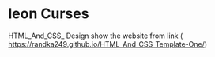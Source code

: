 # leon Curses
HTML_And_CSS_ Design
show the website from link ( https://randka249.github.io/HTML_And_CSS_Template-One/)
